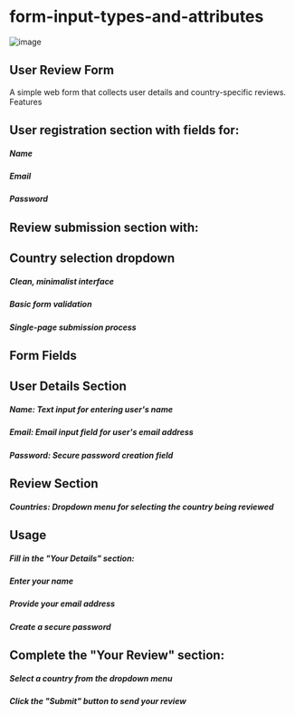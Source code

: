 # form-input-types-and-attributes

![image](https://github.com/user-attachments/assets/cbf9f191-a096-4ff4-9b9a-96a66b3fc11c)

## User Review Form
A simple web form that collects user details and country-specific reviews.
Features

## User registration section with fields for:

 ##### Name
 ##### Email
 ##### Password


## Review submission section with:

## Country selection dropdown


##### Clean, minimalist interface
##### Basic form validation
#####  Single-page submission process

## Form Fields
## User Details Section

##### Name: Text input for entering user's name
##### Email: Email input field for user's email address
##### Password: Secure password creation field

## Review Section

##### Countries: Dropdown menu for selecting the country being reviewed

## Usage

##### Fill in the "Your Details" section:

##### Enter your name
##### Provide your email address
##### Create a secure password


## Complete the "Your Review" section:

##### Select a country from the dropdown menu


##### Click the "Submit" button to send your review
